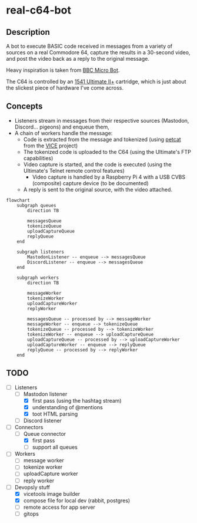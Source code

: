 # real-c64-bot

## Description

A bot to execute BASIC code received in messages from a variety of sources
on a real Commodore 64, capture the results in a 30-second video, and post the
video back as a reply to the original message.

Heavy inspiration is taken from [BBC Micro Bot](https://www.bbcmicrobot.com).

The C64 is controlled by an [1541 Ultimate II+](https://www.ultimate64.com/)
cartridge, which is just about the slickest piece of hardware I've come across.

## Concepts

* Listeners stream in messages from their respective sources (Mastodon, Discord... pigeons) and enqueue them,
* A chain of workers handle the message:
    * Code is extracted from the message and tokenized (using [petcat](https://vice-emu.sourceforge.io/vice_16.html) from the [VICE](https://vice-emu.sourceforge.io/vice_16.html) project)
    * The tokenized code is uploaded to the C64 (using the Ultimate's FTP capabilities)
    * Video capture is started, and the code is executed (using the Ultimate's Telnet remote control features)
        * Video capture is handled by a Raspberry Pi 4 with a USB CVBS (composite) capture device (to be documented)
    * A reply is sent to the original source, with the video attached.

```mermaid 
flowchart
    subgraph queues
        direction TB

        messagesQueue
        tokenizeQueue
        uploadCaptureQueue
        replyQueue
    end

    subgraph listeners
        MastodonListener -- enqueue --> messagesQueue
        DiscordListener -- enqueue --> messagesQueue
    end
    
    subgraph workers
        direction TB

        messageWorker
        tokenizeWorker 
        uploadCaptureWorker
        replyWorker

        messagesQueue -- processed by --> messageWorker
        messageWorker -- enqueue --> tokenizeQueue
        tokenizeQueue -- processed by --> tokenizeWorker
        tokenizeWorker -- enqueue --> uploadCaptureQueue
        uploadCaptureQueue -- processed by --> uploadCaptureWorker
        uploadCaptureWorker -- enqueue --> replyQueue
        replyQueue -- processed by --> replyWorker
    end
```

## TODO

- [ ] Listeners
    - [ ] Mastodon listener
        - [X] first pass (using the hashtag stream)
        - [X] understanding of @mentions
        - [X] toot HTML parsing
    - [ ] Discord listener
- [ ] Connectors
    - [ ] Queue connector
      - [X] first pass
      - [ ] support all queues
- [ ] Workers
    - [ ] message worker
    - [ ] tokenize worker
    - [ ] uploadCapture worker
    - [ ] reply worker
- [ ] Devopsly stuff
    - [X] vicetools image builder
    - [X] compose file for local dev (rabbit, postgres)
    - [ ] remote access for app server
    - [ ] gitops
